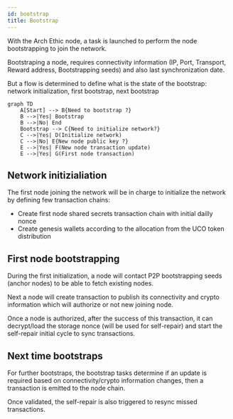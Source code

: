 ```yaml
---
id: bootstrap
title: Bootstrap
---
```


With the Arch Ethic node, a task is launched to  perform the node bootstrapping to join the network.

Bootstraping a node, requires connectivity information (IP, Port, Transport, Reward address, Bootstrapping seeds) and also last synchronization date.

But a flow is determined to define what is the state of the bootstrap: network initialization, first bootstrap, next bootstrap

```mermaid
graph TD
    A[Start] --> B{Need to bootstrap ?}
    B -->|Yes| Bootstrap   
    B -->|No| End
    Bootstrap --> C{Need to initialize network?}
    C -->|Yes| D(Initialize network)
    C -->|No| E{New node public key ?}
    E -->|Yes| F(New node transaction update)
    E -->|Yes| G(First node transaction)
```

## Network initizialiation

The first node joining the network will be in charge to initialize the network by defining few transaction chains:


- Create first node shared secrets transaction chain with initial dailly nonce
- Create genesis wallets according to the allocation from the UCO token distribution 

## First node bootstrapping

During the first initialization, a node will contact P2P bootstrapping seeds (anchor nodes) to be able to fetch existing nodes.

Next a node will create transaction to publish its connectivity and crypto information which will authorize or not new joining node.

Once a node is authorized, after the success of this transaction, it can decrypt/load the storage nonce (will be used for self-repair) and start the self-repair initial cycle to sync transactions.

## Next time bootstraps

For further bootstraps, the bootstrap tasks determine if an update is required based on connectivity/crypto information changes, then a transaction is emitted to the node chain.

Once validated, the self-repair is also triggered to resync missed transactions.
